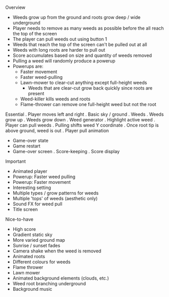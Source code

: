 Overview
- Weeds grow up from the ground and roots grow deep / wide underground
- Player needs to remove as many weeds as possible before the all reach the top of the screen
- The player can pull weeds out using button 1
- Weeds that reach the top of the screen can't be pulled out at all
- Weeds with long roots are harder to pull out
- Score accumulates based on size and quantity of weeds removed 
- Pulling a weed will randomly produce a powerup
- Powerups are:
	- Faster movement
	- Faster weed-pulling
	- Lawn-mower to clear-cut anything except full-height weeds
		- Weeds that are clear-cut grow back quickly since roots are present
	- Weed-killer kills weeds and roots
	- Flame-thrower can remove one full-height weed but not the root

Essential
. Player moves left and right
. Basic sky / ground
. Weeds
. Weeds grow up
. Weeds grow down
. Weed generator
. Highlight active weed
. Player can pull weeds
	. Pulling shifts weed Y coordinate
	. Once root tip is above ground, weed is out
	. Player pull animation
- Game-over state
- Game restart
- Game-over screen
. Score-keeping
. Score display

Important
- Animated player
- Powerup: Faster weed pulling
- Powerup: Faster movement
- Interesting setting
- Multiple types / grow patterns for weeds
- Multiple 'tops' of weeds (aesthetic only)
- Sound FX for weed pull
- Title screen

Nice-to-have
- High score
- Gradient static sky
- More varied ground map
- Sunrise / sunset fades
- Camera shake when the weed is removed
- Animated roots
- Different colours for weeds
- Flame thrower
- Lawn mower
- Animated background elements (clouds, etc.)
- Weed root branching underground
- Background music